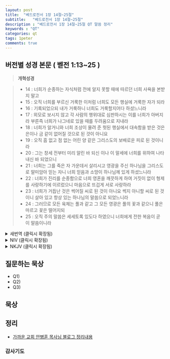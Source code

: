 ```yaml
---
layout: post
title:  "베드로전서 1장 14절~25절"
subtitle:   "베드로전서 1장 14절~25절"
description : "베드로전서 1장 14절~25절 QT 말씀 정리"
keywords : "QT"
categories: qt
tags: 1peter
comments: true
---
```


## 버전별 성경 본문 ( 벧전 1:13~25 )
> **개혁성경**

>* 14 : 너희가 순종하는 자식처럼 전에 알지 못할 때에 따르던 너희 사욕을 본받지 말고
>* 15 : 오직 너희를 부르신 거룩한 이처럼 너희도 모든 행실에 거룩한 자가 되라
>* 16 : 기록되었으되 내가 거룩하니 너희도 거룩할지어다 하셨느니라
>* 17 : 외모로 보시지 않고 각 사람의 행위대로 심판하시는 이를 너희가 아버지라 부른즉 너희가 나그네로 있을 때를 두려움으로 지내라
>* 18 : 너희가 알거니와 너희 조상이 물려 준 헛된 행실에서 대속함을 받은 것은 은이나 금 같이 없어질 것으로 된 것이 아니요
>* 19 : 오직 흠 없고 점 없는 어린 양 같은 그리스도의 보배로운 피로 된 것이니라
>* 20 : 그는 창세 전부터 미리 알린 바 되신 이나 이 말세에 너희를 위하여 나타내신 바 되었으니
>* 21 : 너희는 그를 죽은 자 가운데서 살리시고 영광을 주신 하나님을 그리스도로 말미암아 믿는 자니 너희 믿음과 소망이 하나님께 있게 하셨느니라
>* 22 : 너희가 진리를 순종함으로 너희 영혼을 깨끗하게 하여 거짓이 없이 형제를 사랑하기에 이르렀으니 마음으로 뜨겁게 서로 사랑하라
>* 23 : 너희가 거듭난 것은 썩어질 씨로 된 것이 아니요 썩지 아니할 씨로 된 것이니 살아 있고 항상 있는 하나님의 말씀으로 되었느니라
>* 24 : 그러므로 모든 육체는 풀과 같고 그 모든 영광은 풀의 꽃과 같으니 풀은 마르고 꽃은 떨어지되
>* 25 : 오직 주의 말씀은 세세토록 있도다 하였으니 너희에게 전한 복음이 곧 이 말씀이니라

<details>
<summary> 새번역 (클릭시 확장됨)</summary>
<div markdown="1">

>* 14 : 순종하는 자녀로서 여러분은 전에 모르고 좇았던 욕망을 따라 살지 말고,
>* 15 : 여러분을 불러주신 그 거룩하신 분을 따라 모든 행실을 거룩하게 하십시오.
>* 16 : 성경에 기록하기를 "내가 거룩하니 너희도 거룩하여라" 하였습니다.
>* 17 : 그리고 사람을 겉모양으로 판단하지 않으시고 각 사람의 행위대로 심판하시는 분을 여러분이 아버지라고 부르고 있으니, 여러분은 나그네 삶을 사는 동안 두려운 마음으로 살아가십시오.
>* 18 : 여러분은 조상으로부터 물려받은 여러분의 헛된 생활방식에서 해방되었습니다. 여러분도 아시지만, 그것은 은이나 금과 같은 썩어질 것으로 된 것이 아니라,
>* 19 : 흠이 없고 티가 없는 어린 양의 피와 같은 그리스도의 귀한 피로 되었습니다.
>* 20 : 하나님께서는 이 그리스도를 세상이 창조되기 전에 미리 아셨고, 이 마지막 때에 여러분을 위하여 나타내셨습니다.
>* 21 : 여러분은 그리스도로 말미암아 하나님을 믿고 있습니다. 하나님은 그리스도를 죽은 사람 가운데서 살리시고 그에게 영광을 주셨습니다. 그래서 여러분의 믿음과 소망은 하나님을 향해 있습니다.
>* 22 : 여러분은 진리에 순종함으로 영혼을 정결하게 하여서 꾸밈없이 서로 사랑하기에 이르렀으니, [순결한] 마음으로 서로 뜨겁게 사랑하십시오.
>* 23 : 여러분은 다시 태어났습니다. 그것은 썩을 씨로 그렇게 된 것이 아니라, 썩지 않을 씨 곧 살아 계시고 영원하신 하나님의 말씀으로 그렇게 되었습니다.
>* 24 : "모든 육체는 풀과 같고, 그 모든 영광은 풀의 꽃과 같다. 풀은 마르고 꽃은 떨어지되,
>* 25 : 주님의 말씀은 영원히 있다." 이것이 여러분에게 복음으로 전해진 말씀입니다.
</div>
</details>

<details>
<summary> NIV (클릭시 확장됨)</summary>
<div markdown="1">

>* 14 : As obedient children, do not conform to the evil desires you had when you lived in ignorance. 
>* 15 : But just as he who called you is holy, so be holy in all you do; 
>* 16 : for it is written: “Be holy, because I am holy.”
>* 17 : Since you call on a Father who judges each person’s work impartially, live out your time as foreigners here in reverent fear. 
>* 18 : For you know that it was not with perishable things such as silver or gold that you were redeemed from the empty way of life handed down to you from your ancestors,
>* 19 : but with the precious blood of Christ, a lamb without blemish or defect. 
>* 20 : He was chosen before the creation of the world, but was revealed in these last times for your sake. 
>* 21 : Through him you believe in God, who raised him from the dead and glorified him, and so your faith and hope are in God.
>* 22 : Now that you have purified yourselves by obeying the truth so that you have sincere love for each other, love one another deeply, from the heart.
>* 23 : For you have been born again, not of perishable seed, but of imperishable, through the living and enduring word of God.
>* 24 : For,  
"All people are like grass,  
and all their glory is like the flowers of the field;  
the grass withers and the flowers fall,  
>* 25 : but the word of the Lord endures forever."  
 And this is the word that was preached to you.
</div>
</details>

<details>
<summary> NKJV (클릭시 확장됨)</summary>
<div markdown="1">

>* 14 : as obedient children, not conforming yourselves to the former lusts, as in your ignorance;
>* 15 : but as He who called you is holy, you also be holy in all your conduct,
>* 16 : because it is written, “Be holy, for I am holy.”
>* 17 : And if you call on the Father, who without partiality judges according to each one’s work, conduct yourselves throughout the time of your stay here in fear;
>* 18 : knowing that you were not redeemed with corruptible things, like silver or gold, from your aimless conduct received by tradition from your fathers,
>* 19 : but with the precious blood of Christ, as of a lamb without blemish and without spot.
>* 20 : He indeed was foreordained before the foundation of the world, but was manifest in these last times for you
>* 21 : who through Him believe in God, who raised Him from the dead and gave Him glory, so that your faith and hope are in God.
>* 22 : Since you have purified your souls in obeying the truth through the Spirit in sincere love of the brethren, love one another fervently with a pure heart,
>* 23 : having been born again, not of corruptible seed but incorruptible, through the word of God which lives and abides forever,
>* 24 : because  
"All flesh is as grass,  
And all the glory of man as the flower of the grass.  
The grass withers,  
And its flower falls away,  
>* 25 : But the word of the Lord endures forever."  
Now this is the word which by the gospel was preached to you.
</div>
</details>

## 질문하는 묵상

* Q1) 
* Q2) 
* Q3) 

## 묵상


## 정리
* [가까운 교회 안병훈 목사님 블로그 정리내용](https://blog.naver.com/tolerance2018/)

### 감사기도
